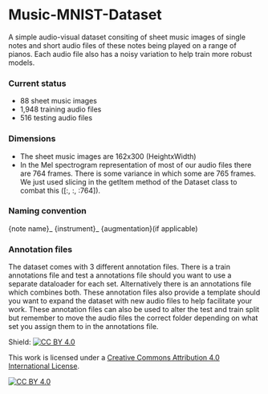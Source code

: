 # Music-MNIST-Dataset

A simple audio-visual dataset consiting of sheet music images of single notes and short audio files of these notes being played on a range of pianos. Each audio file also has a noisy variation to help train more robust models. 

### Current status
+ 88 sheet music images
+ 1,948 training audio files
+ 516 testing audio files

### Dimensions
+ The sheet music images are 162x300 (HeightxWidth)
+ In the Mel spectrogram representation of most of our audio files there are 764 frames. There is some variance in which some are 765 frames. We just used slicing in the getItem method of the Dataset class to combat this ([:, :, :764]).

### Naming convention
{note name}_ {instrument}_ {augmentation}(if applicable)

### Annotation files
The dataset comes with 3 different annotation files. There is a train annotations file and test a annotations file should you want to use a separate dataloader for each set. Alternatively there is an annotations file which combines both. These annotation files also provide a template should you want to expand the dataset with new audio files to help facilitate your work. These annotation files can also be used to alter the test and train split but remember to move the audio files the correct folder depending on what set you assign them to in the annotations file.

Shield: [![CC BY 4.0][cc-by-shield]][cc-by]

This work is licensed under a
[Creative Commons Attribution 4.0 International License][cc-by].

[![CC BY 4.0][cc-by-image]][cc-by]

[cc-by]: http://creativecommons.org/licenses/by/4.0/
[cc-by-image]: https://i.creativecommons.org/l/by/4.0/88x31.png
[cc-by-shield]: https://img.shields.io/badge/License-CC%20BY%204.0-lightgrey.svg
